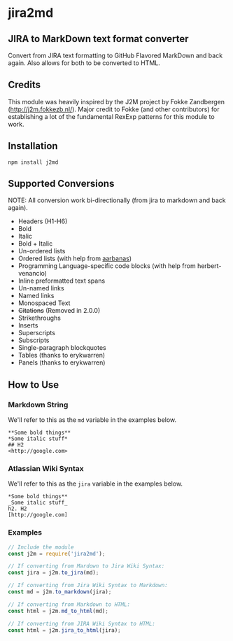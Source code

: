 # jira2md

## JIRA to MarkDown text format converter

Convert from JIRA text formatting to GitHub Flavored MarkDown and back again. Also allows for both to be converted to HTML.

## Credits

This module was heavily inspired by the J2M project by Fokke Zandbergen (http://j2m.fokkezb.nl/). Major credit to Fokke (and other contributors) for establishing a lot of the fundamental RexExp patterns for this module to work.

## Installation

```
npm install j2md
```

## Supported Conversions

NOTE: All conversion work bi-directionally (from jira to markdown and back again).

-   Headers (H1-H6)
-   Bold
-   Italic
-   Bold + Italic
-   Un-ordered lists
-   Ordered lists (with help from [aarbanas](https://github.com/aarbanas))
-   Programming Language-specific code blocks (with help from herbert-venancio)
-   Inline preformatted text spans
-   Un-named links
-   Named links
-   Monospaced Text
-   ~~Citations~~ (Removed in 2.0.0)
-   Strikethroughs
-   Inserts
-   Superscripts
-   Subscripts
-   Single-paragraph blockquotes
-   Tables (thanks to erykwarren)
-   Panels (thanks to erykwarren)

## How to Use

### Markdown String

We'll refer to this as the `md` variable in the examples below.

```
**Some bold things**
*Some italic stuff*
## H2
<http://google.com>
```

### Atlassian Wiki Syntax

We'll refer to this as the `jira` variable in the examples below.

```
*Some bold things**
_Some italic stuff_
h2. H2
[http://google.com]
```

### Examples

```javascript
// Include the module
const j2m = require('jira2md');

// If converting from Mardown to Jira Wiki Syntax:
const jira = j2m.to_jira(md);

// If converting from Jira Wiki Syntax to Markdown:
const md = j2m.to_markdown(jira);

// If converting from Markdown to HTML:
const html = j2m.md_to_html(md);

// If converting from JIRA Wiki Syntax to HTML:
const html = j2m.jira_to_html(jira);
```
